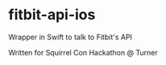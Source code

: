 # fitbit-api-ios
Wrapper in Swift to talk to Fitbit's API

Written for Squirrel Con Hackathon @ Turner
